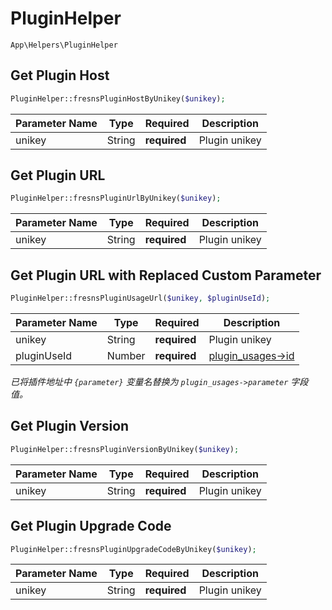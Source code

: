 # PluginHelper

`App\Helpers\PluginHelper`

## Get Plugin Host

```php
PluginHelper::fresnsPluginHostByUnikey($unikey);
```
| Parameter Name | Type | Required | Description |
| --- | --- | --- | --- |
| unikey | String | **required** | Plugin unikey |

## Get Plugin URL

```php
PluginHelper::fresnsPluginUrlByUnikey($unikey);
```
| Parameter Name | Type | Required | Description |
| --- | --- | --- | --- |
| unikey | String | **required** | Plugin unikey |

## Get Plugin URL with Replaced Custom Parameter

```php
PluginHelper::fresnsPluginUsageUrl($unikey, $pluginUseId);
```
| Parameter Name | Type | Required | Description |
| --- | --- | --- | --- |
| unikey | String | **required** | Plugin unikey |
| pluginUseId | Number | **required** | [plugin_usages->id](../../database/plugins/plugin-usages.md) |

*已将插件地址中 `{parameter}` 变量名替换为 `plugin_usages->parameter` 字段值。*

## Get Plugin Version

```php
PluginHelper::fresnsPluginVersionByUnikey($unikey);
```
| Parameter Name | Type | Required | Description |
| --- | --- | --- | --- |
| unikey | String | **required** | Plugin unikey |

## Get Plugin Upgrade Code

```php
PluginHelper::fresnsPluginUpgradeCodeByUnikey($unikey);
```
| Parameter Name | Type | Required | Description |
| --- | --- | --- | --- |
| unikey | String | **required** | Plugin unikey |
